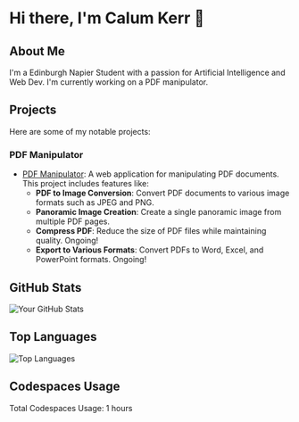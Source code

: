 # Hi there, I'm Calum Kerr 👋

## About Me

I'm a Edinburgh Napier Student with a passion for Artificial Intelligence and Web Dev. I'm currently working on a PDF manipulator.


## Projects

Here are some of my notable projects:

### PDF Manipulator
- [PDF Manipulator](https://snackpdf.com/): A web application for manipulating PDF documents. This project includes features like:
  - **PDF to Image Conversion**: Convert PDF documents to various image formats such as JPEG and PNG.
  - **Panoramic Image Creation**: Create a single panoramic image from multiple PDF pages.
  - **Compress PDF**: Reduce the size of PDF files while maintaining quality. Ongoing!
  - **Export to Various Formats**: Convert PDFs to Word, Excel, and PowerPoint formats. Ongoing!

## GitHub Stats

![Your GitHub Stats](https://github-readme-stats.vercel.app/api?username=Calum-Kerr&show_icons=true&theme=radical)

## Top Languages

![Top Languages](https://github-readme-stats.vercel.app/api/top-langs/?username=Calum-Kerr&layout=compact&theme=radical)

## Codespaces Usage

<!-- CODESPACES-START -->
Total Codespaces Usage: 1 hours
<!-- CODESPACES-END -->
